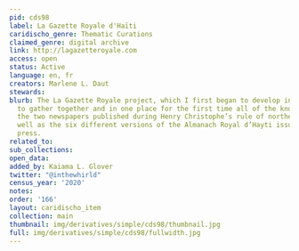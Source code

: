 ```yaml
---
pid: cds98
label: La Gazette Royale d'Haïti
caridischo_genre: Thematic Curations
claimed_genre: digital archive
link: http://lagazetteroyale.com
access: open
status: Active
language: en, fr
creators: Marlene L. Daut
stewards:
blurb: The La Gazette Royale project, which I first began to develop in 2014, is designed
  to gather together and in one place for the first time all of the known issues of
  the two newspapers published during Henry Christophe’s rule of northern Haiti, as
  well as the six different versions of the Almanach Royal d’Hayti issued by the royal
  press.
related_to:
sub_collections:
open_data:
added_by: Kaiama L. Glover
twitter: "@inthewhirld"
census_year: '2020'
notes:
order: '166'
layout: caridischo_item
collection: main
thumbnail: img/derivatives/simple/cds98/thumbnail.jpg
full: img/derivatives/simple/cds98/fullwidth.jpg
---
```

